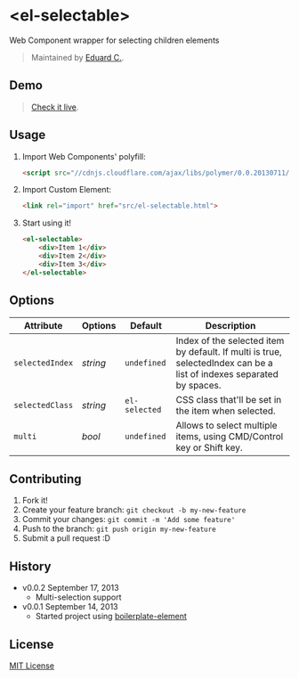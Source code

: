 # &lt;el-selectable&gt;

Web Component wrapper for selecting children elements


> Maintained by [Eduard C.](https://github.com/educastellano).

## Demo

> [Check it live](http://educastellano.github.io/el-selectable).

## Usage

1. Import Web Components' polyfill:

	```html
	<script src="//cdnjs.cloudflare.com/ajax/libs/polymer/0.0.20130711/polymer.min.js"></script>
	```

2. Import Custom Element:

	```html
	<link rel="import" href="src/el-selectable.html">
	```

3. Start using it!

	```html
	<el-selectable>
		<div>Item 1</div>
		<div>Item 2</div>
		<div>Item 3</div>
	</el-selectable>
	```

## Options

Attribute  			| Options                   | Default             | Description
---        			| ---                       | ---                 | ---
`selectedIndex`    | *string*                  | `undefined`               | Index of the selected item by default. If multi is true, selectedIndex can be a list of indexes separated by spaces.
`selectedClass`      			| *string*  	   | `el-selected`               | CSS class that'll be set in the item when selected.
`multi`   | *bool*                     | `undefined`               | Allows to select multiple items, using CMD/Control key or Shift key.


## Contributing

1. Fork it!
2. Create your feature branch: `git checkout -b my-new-feature`
3. Commit your changes: `git commit -m 'Add some feature'`
4. Push to the branch: `git push origin my-new-feature`
5. Submit a pull request :D

## History

* v0.0.2 September 17, 2013
	* Multi-selection support
* v0.0.1 September 14, 2013
	* Started project using [boilerplate-element](https://github.com/customelements/boilerplate-element)

## License

[MIT License](http://opensource.org/licenses/MIT)